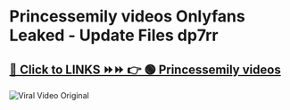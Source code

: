 
 # Princessemily videos Onlyfans Leaked - Update Files dp7rr

## <h2><a href="https://clipsfans.com/Princessemily_videos&ref=git">🔗 Click to LINKS ⏩⏩ 👉 🟢 Princessemily videos </a></h2>

<a href="https://clipsfans.com/Princessemily_videos&ref=git" rel="nofollow" data-target="animated-image.originalLink"><img src="https://i.ibb.co.com/xMMVF88/686577567.gif" alt="Viral Video Original" style="max-width: 100%; display: inline-block;" data-target="animated-image.originalImage"></a>

